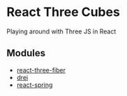 # React Three Cubes

Playing around with Three JS in React

## Modules

- [react-three-fiber](https://github.com/react-spring/react-three-fiber)
- [drei](https://github.com/react-spring/drei)
- [react-spring](https://github.com/react-spring/react-spring)
